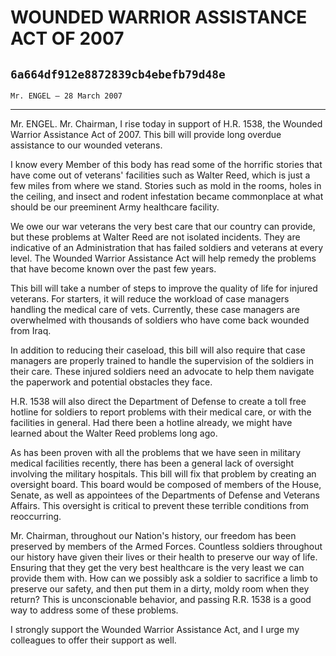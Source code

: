 # WOUNDED WARRIOR ASSISTANCE ACT OF 2007
## `6a664df912e8872839cb4ebefb79d48e`
`Mr. ENGEL — 28 March 2007`

---


Mr. ENGEL. Mr. Chairman, I rise today in support of H.R. 1538, the 
Wounded Warrior Assistance Act of 2007. This bill will provide long 
overdue assistance to our wounded veterans.

I know every Member of this body has read some of the horrific 
stories that have come out of veterans' facilities such as Walter Reed, 
which is just a few miles from where we stand. Stories such as mold in 
the rooms, holes in the ceiling, and insect and rodent infestation 
became commonplace at what should be our preeminent Army healthcare 
facility.



We owe our war veterans the very best care that our country can 
provide, but these problems at Walter Reed are not isolated incidents. 
They are indicative of an Administration that has failed soldiers and 
veterans at every level. The Wounded Warrior Assistance Act will help 
remedy the problems that have become known over the past few years.

This bill will take a number of steps to improve the quality of life 
for injured veterans. For starters, it will reduce the workload of case 
managers handling the medical care of vets. Currently, these case 
managers are overwhelmed with thousands of soldiers who have come back 
wounded from Iraq.

In addition to reducing their caseload, this bill will also require 
that case managers are properly trained to handle the supervision of 
the soldiers in their care. These injured soldiers need an advocate to 
help them navigate the paperwork and potential obstacles they face.

H.R. 1538 will also direct the Department of Defense to create a toll 
free hotline for soldiers to report problems with their medical care, 
or with the facilities in general. Had there been a hotline already, we 
might have learned about the Walter Reed problems long ago.

As has been proven with all the problems that we have seen in 
military medical facilities recently, there has been a general lack of 
oversight involving the military hospitals. This bill will fix that 
problem by creating an oversight board. This board would be composed of 
members of the House, Senate, as well as appointees of the Departments 
of Defense and Veterans Affairs. This oversight is critical to prevent 
these terrible conditions from reoccurring.

Mr. Chairman, throughout our Nation's history, our freedom has been 
preserved by members of the Armed Forces. Countless soldiers throughout 
our history have given their lives or their health to preserve our way 
of life. Ensuring that they get the very best healthcare is the very 
least we can provide them with. How can we possibly ask a soldier to 
sacrifice a limb to preserve our safety, and then put them in a dirty, 
moldy room when they return? This is unconscionable behavior, and 
passing R.R. 1538 is a good way to address some of these problems.

I strongly support the Wounded Warrior Assistance Act, and I urge my 
colleagues to offer their support as well.